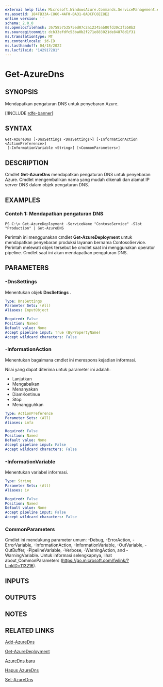 ```yaml
---
external help file: Microsoft.WindowsAzure.Commands.ServiceManagement.dll-Help.xml
ms.assetid: 184FB33A-C866-4AF0-BA31-8ADCFC6EE8E2
online version: ''
schema: 2.0.0
ms.openlocfilehash: 367585753575ed07c2a12345ab80fd30c3f558b2
ms.sourcegitcommit: dcb33efdfc53ba0b2f271e883021de84878d1f31
ms.translationtype: MT
ms.contentlocale: id-ID
ms.lasthandoff: 04/18/2022
ms.locfileid: "142917281"
---
```

# Get-AzureDns

## SYNOPSIS
Mendapatkan pengaturan DNS untuk penyebaran Azure.

[!INCLUDE [rdfe-banner](../../includes/rdfe-banner.md)]

## SYNTAX

```
Get-AzureDns [-DnsSettings <DnsSettings>] [-InformationAction <ActionPreference>]
 [-InformationVariable <String>] [<CommonParameters>]
```

## DESCRIPTION
Cmdlet **Get-AzureDns** mendapatkan pengaturan DNS untuk penyebaran Azure.
Cmdlet mengembalikan nama yang mudah dikenali dan alamat IP server DNS dalam objek pengaturan DNS.

## EXAMPLES

### Contoh 1: Mendapatkan pengaturan DNS
```
PS C:\> Get-AzureDeployment -ServiceName "ContosoService" -Slot "Production" | Get-AzureDNS
```

Perintah ini menggunakan cmdlet **Get-AzureDeployment** untuk mendapatkan penyebaran produksi layanan bernama ContosoService.
Perintah melewati objek tersebut ke cmdlet saat ini menggunakan operator pipeline.
Cmdlet saat ini akan mendapatkan pengaturan DNS.

## PARAMETERS

### -DnsSettings
Menentukan objek **DnsSettings** .

```yaml
Type: DnsSettings
Parameter Sets: (All)
Aliases: InputObject

Required: False
Position: Named
Default value: None
Accept pipeline input: True (ByPropertyName)
Accept wildcard characters: False
```

### -InformationAction
Menentukan bagaimana cmdlet ini merespons kejadian informasi.

Nilai yang dapat diterima untuk parameter ini adalah:

- Lanjutkan
- Mengabaikan
- Menanyakan
- DiamKontinue
- Stop
- Menangguhkan

```yaml
Type: ActionPreference
Parameter Sets: (All)
Aliases: infa

Required: False
Position: Named
Default value: None
Accept pipeline input: False
Accept wildcard characters: False
```

### -InformationVariable
Menentukan variabel informasi.

```yaml
Type: String
Parameter Sets: (All)
Aliases: iv

Required: False
Position: Named
Default value: None
Accept pipeline input: False
Accept wildcard characters: False
```

### CommonParameters
Cmdlet ini mendukung parameter umum: -Debug, -ErrorAction, -ErrorVariable, -InformationAction, -InformationVariable, -OutVariable, -OutBuffer, -PipelineVariable, -Verbose, -WarningAction, and -WarningVariable. Untuk informasi selengkapnya, lihat about_CommonParameters (https://go.microsoft.com/fwlink/?LinkID=113216).

## INPUTS

## OUTPUTS

## NOTES

## RELATED LINKS

[Add-AzureDns](./Add-AzureDns.md)

[Get-AzureDeployment](./Get-AzureDeployment.md)

[AzureDns baru](./New-AzureDns.md)

[Hapus AzureDns](./Remove-AzureDns.md)

[Set-AzureDns](./Set-AzureDns.md)


